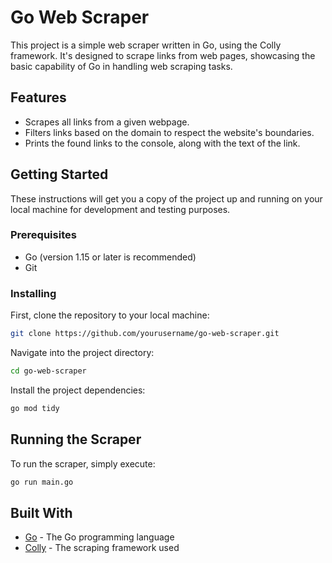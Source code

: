 # Go Web Scraper

This project is a simple web scraper written in Go, using the Colly framework. It's designed to scrape links from web pages, showcasing the basic capability of Go in handling web scraping tasks.

## Features

- Scrapes all links from a given webpage.
- Filters links based on the domain to respect the website's boundaries.
- Prints the found links to the console, along with the text of the link.

## Getting Started

These instructions will get you a copy of the project up and running on your local machine for development and testing purposes.

### Prerequisites

- Go (version 1.15 or later is recommended)
- Git

### Installing

First, clone the repository to your local machine:

```bash
git clone https://github.com/yourusername/go-web-scraper.git
```

Navigate into the project directory:

```bash
cd go-web-scraper
```

Install the project dependencies:

```bash
go mod tidy
```

## Running the Scraper

To run the scraper, simply execute:

```bash
go run main.go
```

## Built With

* [Go](https://go.dev) - The Go programming language
* [Colly](https://go-colly.org) - The scraping framework used